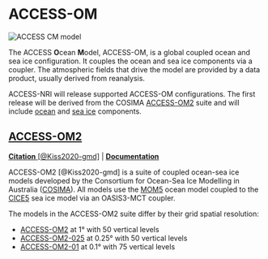 
# <div class="center-icons"> ACCESS-OM  </div>

<!-- IMPORTANT REFERENCE 
https://forum.access-hive.org.au/t/access-om2-control-runs/258
-->
<img src="../../../assets/model-config-logos/access-om2-config.png" alt="ACCESS CM model" class="image-background center-img with-border with-padding"></img>

The ACCESS **O**cean **M**odel, ACCESS-OM, is a global coupled ocean and sea ice configuration. It couples the ocean and sea ice components via a coupler. The atmospheric fields that drive the model are provided by a data product, usually derived from reanalysis.

ACCESS-NRI will release supported ACCESS-OM configurations. The first release will be derived from the COSIMA [ACCESS-OM2][COSIMA-models] suite and will include [ocean] and [sea ice] components.


## <div class="center-icons"> [ACCESS-OM2][COSIMA-models]  </div>

[**Citation** [@Kiss2020-gmd]][ACCESS-OM2-cite] |
[**Documentation**][ACCESS-OM2-docs]

ACCESS-OM2 [@Kiss2020-gmd] is a suite of coupled ocean-sea ice models developed by the Consortium for Ocean-Sea Ice Modelling in Australia ([COSIMA][COSIMA]). All models use the [MOM5] ocean model coupled to the [CICE5] sea ice model via an OASIS3-MCT coupler.

The models in the ACCESS-OM2 suite differ by their grid spatial resolution:

 - [ACCESS-OM2][ACCESS-OM2] at 1° with 50 vertical levels
 - [ACCESS-OM2-025][ACCESS-OM2-025] at 0.25° with 50 vertical levels
 - [ACCESS-OM2-01][ACCESS-OM2-01] at 0.1° with 75 vertical levels

[ocean]: ../model_components/ocean.md
[sea ice]: ../model_components/sea-ice.md

[COSIMA]: http://cosima.org.au/
[COSIMA-models]: http://cosima.org.au/index.php/models/
[MOM5]: https://github.com/mom-ocean/MOM5
[CICE5]: https://github.com/COSIMA/cice5
[ACCESS-OM2]: http://cosima.org.au/index.php/models/access-om2/
[ACCESS-OM2-025]: http://cosima.org.au/index.php/models/access-om2-025/
[ACCESS-OM2-01]: http://cosima.org.au/index.php/models/access-om2-01-2/

[ACCESS-OM2-cite]: https://gmd.copernicus.org/articles/13/401/2020/
[ACCESS-OM2-docs]: https://github.com/COSIMA/access-om2/wiki